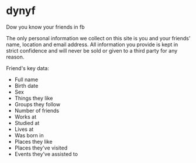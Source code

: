 dynyf
=====

Dow you know your friends in fb

The only personal information we collect on this site is you and your friends' name, location and email address. All information you provide is kept in strict confidence and will never be sold or given to a third party for any reason.

Friend's key data: 
- Full name
- Birth date
- Sex
- Things they like
- Groups they follow
- Number of friends
- Works at
- Studied at
- Lives at
- Was born in
- Places they like
- Places they've visited
- Events they've assisted to

